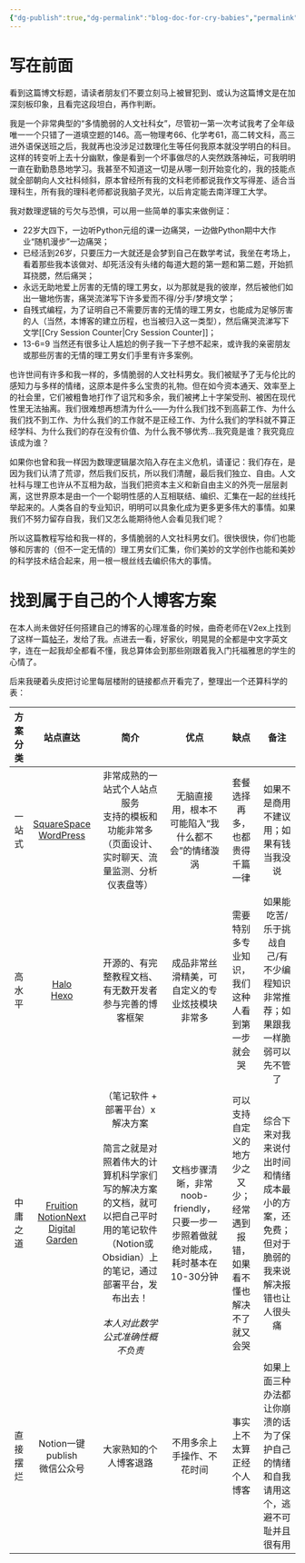 ```yaml
---
{"dg-publish":true,"dg-permalink":"blog-doc-for-cry-babies","permalink":"/blog-doc-for-cry-babies/"}
---
```



# 写在前面
看到这篇博文标题，请读者朋友们不要立刻马上被冒犯到、或认为这篇博文是在加深刻板印象，且看完这段坦白，再作判断。

我是一个非常典型的“多情脆弱的人文社科女”，尽管初一第一次考试我考了全年级唯一一个只错了一道填空题的146。高一物理考66、化学考61，高二转文科，高三进外语保送班之后，我就再也没涉足过数理化生等任何我原本就没学明白的科目。这样的转变听上去十分幽默，像是看到一个坏事做尽的人突然跌落神坛，可我明明一直在勤勤恳恳地学习。我甚至不知道这一切是从哪一刻开始变化的，我的技能点就全部朝向人文社科倾斜，原本曾经所有我的文科老师都说我作文写得差、适合当理科生，所有我的理科老师都说我脑子灵光，以后肯定能去南洋理工大学。

我对数理逻辑的亏欠与恐惧，可以用一些简单的事实来做例证：
- 22岁大四下，一边听Python元组的课一边痛哭，一边做Python期中大作业“随机漫步”一边痛哭；
- 已经活到26岁，只要压力一大就还是会梦到自己在数学考试，我坐在考场上，看着那些我本该做对、却死活没有头绪的每道大题的第一题和第二题，开始抓耳挠腮，然后痛哭；
- 永远无助地爱上厉害的无情的理工男女，以为那就是我的彼岸，然后被他们如出一辙地伤害，痛哭流涕写下许多爱而不得/分手/梦境文学；
- 自残式编程，为了证明自己不需要厉害的无情的理工男女，也能成为足够厉害的人（当然，本博客的建立历程，也当被归入这一类型），然后痛哭流涕写下文学[[Cry Session Counter\|Cry Session Counter]]；
- 13-6=9
当然还有很多让人尴尬的例子我一下子想不起来，或许我的亲密朋友或那些厉害的无情的理工男女们手里有许多案例。

也许世间有许多和我一样的，多情脆弱的人文社科男女。我们被赋予了无与伦比的感知力与多样的情绪，这原本是件多么宝贵的礼物。但在如今资本通天、效率至上的社会里，它们被粗鲁地打作了诅咒和多余，我们被拷上十字架受刑、被困在现代性里无法抽离。我们很难想再想清为什么——为什么我们找不到高薪工作、为什么我们找不到工作、为什么我们的工作就不是正经工作、为什么我们的学科就不算正经学科、为什么我们的存在没有价值、为什么我不够优秀...我究竟是谁？我究竟应该成为谁？

如果你也曾和我一样因为数理逻辑屡次陷入存在主义危机，请谨记：我们存在，是因为我们认清了荒谬，然后我们反抗，所以我们清醒，最后我们独立、自由。人文社科与理工也许从不互相为敌，当我们把资本主义和新自由主义的外壳一层层剥离，这世界原本是由一个一个聪明性感的人互相联结、编织、汇集在一起的丝线托举起来的。人类各自的专业知识，明明可以具象化成为更多更多伟大的事情。如果我们不努力留存自我，我们又怎么能期待他人会看见我们呢？

所以这篇教程写给和我一样的，多情脆弱的人文社科男女们。很快很快，你们也能够和厉害的（但不一定无情的）理工男女们汇集，你们美妙的文学创作也能和美妙的科学技术结合起来，用一根一根丝线去编织伟大的事情。

# 找到属于自己的个人博客方案
在本人尚未做好任何搭建自己的博客的心理准备的时候，曲奇老师在V2ex上找到了这样一篇[帖子](https://www.v2ex.com/t/1029023#reply2)，发给了我。点进去一看，好家伙，明晃晃的全都是中文字英文字，连在一起我却全都看不懂，我总算体会到那些刚跟着我入门托福雅思的学生的心情了。

后来我硬着头皮把讨论里每层楼附的链接都点开看完了，整理出一个还算科学的表：

| 方案分类 |                                                                                                                      站点直达                                                                                                                       |                                                                简介                                                                |                         优点                         |                  缺点                  |                       备注                       |
| :--: | :---------------------------------------------------------------------------------------------------------------------------------------------------------------------------------------------------------------------------------------------: | :------------------------------------------------------------------------------------------------------------------------------: | :------------------------------------------------: | :----------------------------------: | :--------------------------------------------: |
| 一站式  |                                                                               [SquareSpace](https://www.squarespace.com/)<br>[WordPress](https://wordpress.com/)                                                                                |                                       非常成熟的一站式个人站点服务<br>支持的模板和功能非常多（页面设计、实时聊天、流量监测、分析仪表盘等）                                       |             无脑直接用，根本不可能陷入“我什么都不会”的情绪漩涡             |           套餐选择再多，也都贵得千篇一律            |              如果不是商用不建议用；如果有钱当我没说               |
| 高水平  |                                                                                         [Halo](https://www.halo.run/)<br>[Hexo](https://hexo.io/zh-cn/)                                                                                         |                                                   开源的、有完整教程文档、有无数开发者参与完善的博客框架                                                    |              成品非常丝滑精美，可自定义的专业炫技模块非常多               |       需要特别多专业知识，我们这种人看到第一步就会哭        |    如果能吃苦/乐于挑战自己/有不少编程知识非常推荐；如果跟我一样脆弱可以先不管了     |
| 中庸之道 | [Fruition](https://stephenou.notion.site/Fruition-Free-Open-Source-Toolkit-for-Building-Websites-with-Notion-771ef38657244c27b9389734a9cbff44)<br>[NotionNext](https://docs.tangly1024.com/about)<br>[Digital Garden](https://dg-docs.ole.dev/) | （笔记软件 + 部署平台）x 解决方案<br><br>简言之就是对照着伟大的计算机科学家们写的解决方案的文档，就可以把自己平时用的笔记软件（Notion或Obsidian）上的笔记，通过部署平台，发布出去！<br><br>*本人对此数学公式准确性概不负责* | 文档步骤清晰，非常noob-friendly，只要一步一步照着做就绝对能成，耗时基本在10-30分钟 | 可以支持自定义的地方少之又少；经常遇到报错，如果看不懂也解决不了就又会哭 | 综合下来对我来说付出时间和情绪成本最小的方案，还免费；但对于脆弱的我来说解决报错也让人很头痛 |
| 直接摆烂 |                                                                                                            Notion一键publish<br>微信公众号                                                                                                             |                                                           大家熟知的个人博客退路                                                            |                   不用多余上手操作、不花时间                    |             事实上不太算正经个人博客             |   如果上面三种办法都让你崩溃的话为了保护自己的情绪和自我请用这个，逃避不可耻并且很有用   |








